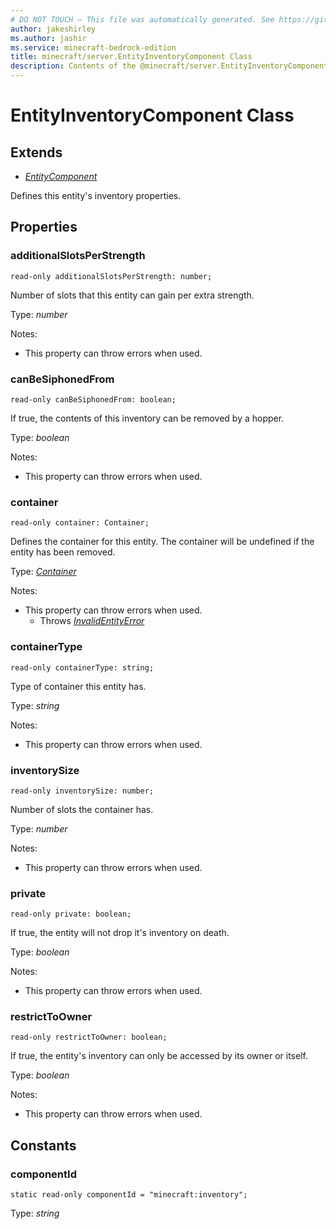 ```yaml
---
# DO NOT TOUCH — This file was automatically generated. See https://github.com/mojang/minecraftapidocsgenerator to modify descriptions, examples, etc.
author: jakeshirley
ms.author: jashir
ms.service: minecraft-bedrock-edition
title: minecraft/server.EntityInventoryComponent Class
description: Contents of the @minecraft/server.EntityInventoryComponent class.
---
```

# EntityInventoryComponent Class

## Extends
- [*EntityComponent*](EntityComponent.md)

Defines this entity's inventory properties.

## Properties

### **additionalSlotsPerStrength**
`read-only additionalSlotsPerStrength: number;`

Number of slots that this entity can gain per extra strength.

Type: *number*

Notes:
  - This property can throw errors when used.

### **canBeSiphonedFrom**
`read-only canBeSiphonedFrom: boolean;`

If true, the contents of this inventory can be removed by a hopper.

Type: *boolean*

Notes:
  - This property can throw errors when used.

### **container**
`read-only container: Container;`

Defines the container for this entity. The container will be undefined if the entity has been removed.

Type: [*Container*](Container.md)

Notes:
  - This property can throw errors when used.
    - Throws [*InvalidEntityError*](InvalidEntityError.md)

### **containerType**
`read-only containerType: string;`

Type of container this entity has.

Type: *string*

Notes:
  - This property can throw errors when used.

### **inventorySize**
`read-only inventorySize: number;`

Number of slots the container has.

Type: *number*

Notes:
  - This property can throw errors when used.

### **private**
`read-only private: boolean;`

If true, the entity will not drop it's inventory on death.

Type: *boolean*

Notes:
  - This property can throw errors when used.

### **restrictToOwner**
`read-only restrictToOwner: boolean;`

If true, the entity's inventory can only be accessed by its owner or itself.

Type: *boolean*

Notes:
  - This property can throw errors when used.

## Constants

### **componentId**
`static read-only componentId = "minecraft:inventory";`

Type: *string*
